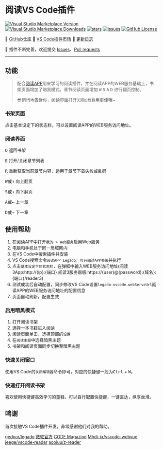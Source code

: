# 阅读VS Code插件

[![Visual Studio Marketplace Version](https://img.shields.io/visual-studio-marketplace/v/sunrishe.legado-vscode?label=version)](https://marketplace.visualstudio.com/items?itemName=sunrishe.legado-vscode)
[![Visual Studio Marketplace Downloads](https://img.shields.io/visual-studio-marketplace/d/sunrishe.legado-vscode?label=downloads)](https://marketplace.visualstudio.com/items?itemName=sunrishe.legado-vscode)
[![stars](https://img.shields.io/github/stars/sunrishe/legado-vscode)](https://github.com/sunrishe/legado-vscode.git)
[![issues](https://img.shields.io/github/issues/sunrishe/legado-vscode)](https://github.com/sunrishe/legado-vscode.git)
[![GitHub License](https://img.shields.io/github/license/sunrishe/legado-vscode)](https://github.com/sunrishe/legado-vscode.git)

📕 [GitHub仓库](https://github.com/sunrishe/legado-vscode.git)
📗 [VS Code插件市场](https://marketplace.visualstudio.com/items?itemName=sunrishe.legado-vscode)
📘 [更新日志](https://github.com/sunrishe/legado-vscode/blob/master/CHANGELOG.md)

📙 插件不断完善，欢迎提交 [Issues](https://github.com/sunrishe/legado-vscode/issues)、[Pull requests](https://github.com/sunrishe/legado-vscode/pulls)

---

## 功能

> 配合[阅读APP](https://github.com/gedoor/legado.git)用来学习的阅读插件，并在阅读APP的WEB服务基础上，书架页面增加了暗黑模式，章节阅读页面增加 <kbd>W</kbd> <kbd>S</kbd> <kbd>A</kbd> <kbd>D</kbd> 进行翻页控制。
>
> 😎悄悄地告诉你，阅读界面打开`无限加载`食用更佳哦~

### 书架页面

点击基本设定下的状态栏，可以设置阅读APP的WEB服务访问地址。

### 阅读界面

<kbd>Q</kbd> 返回书架

<kbd>E</kbd> 打开/关闭章节列表

<kbd>R</kbd> 重新获取当前章节内容，适用于章节下载失败或乱码

<kbd>W</kbd>或<kbd>↑</kbd> 向上翻页

<kbd>S</kbd>或<kbd>↓</kbd> 向下翻页

<kbd>A</kbd>或<kbd>←</kbd> 上一章

<kbd>D</kbd>或<kbd>→</kbd> 下一章

## 使用帮助

1. 在阅读APP中打开`我的 > Web服务`启用Web服务
2. 电脑和手机处于同一局域网内
3. 在VS Code中搜索插件并安装
4. VS Code搜索命令`阅读APP Legado: 打开阅读APP书架`并执行
5. 点击`基本设定下的状态栏`，在弹框中输入WEB服务访问地址(阅读3App:http://{ip}:{端口} 阅读3服务器版:https://{user}@{password}:{域名}:{端口}/reader3)
6. 测试成功后自动配置，同步修改VS Code设置`legado-vscode.webServeUrl`阅读APP的WEB服务访问地址的配置信息
7. 页面自动刷新，配置生效

### 启用暗黑模式

1. 打开阅读书架
2. 选择一本书籍进入阅读
3. 阅读页面单击，选择顶部的`设置`
4. 在`阅读主题`中选择暗黑主题
5. 书架和阅读页面同步切换至暗黑主题

### 快速关闭窗口

使用VS Code的`关闭编辑器`命令即可，对应的快捷键一般为<kbd>Ctrl</kbd> + <kbd>W</kbd>。

### 快速打开阅读书架

喜欢使用快捷键高效学习的童鞋，可以自行配置快捷键，一键直达，纵享丝滑。

## 鸣谢

首次接触VS Code插件开发，非常感谢他们对我的帮助。

[gedoor/legado](https://github.com/gedoor/legado.git)
[微软官方](https://github.com/microsoft/vscode-webview-ui-toolkit-samples.git)
[CODE Magazine](https://www.codemag.com/article/2107071)
[Mhdi-kr/vscode-webvue](https://github.com/Mhdi-kr/vscode-webvue.git)
[jeege/vscode-reader](https://github.com/jeege/vscode-reader.git)
[aooiuu/z-reader](https://github.com/aooiuu/z-reader.git)

